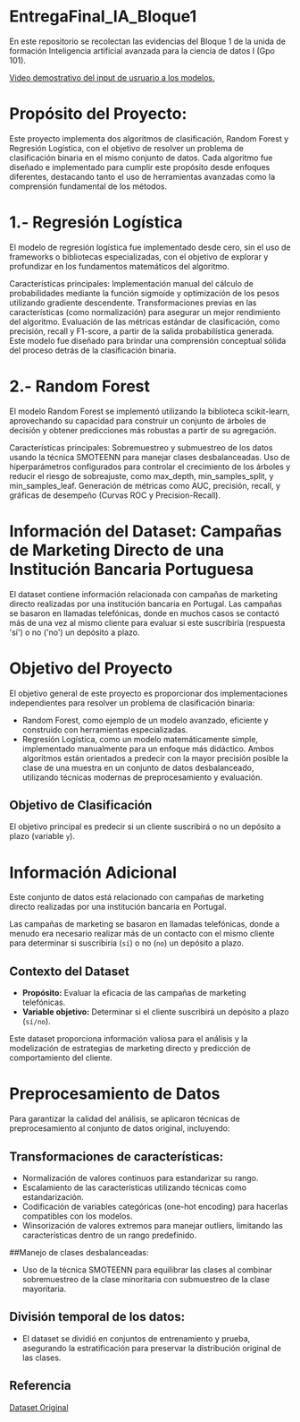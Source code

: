 # EntregaFinal_IA_Bloque1
En este repositorio se recolectan las evidencias del Bloque 1 de la unida de formación Inteligencia artificial avanzada para la ciencia de datos I (Gpo 101).

[Video demostrativo del input de usruario a los modelos.](https://drive.google.com/drive/folders/112iQyrfrXzM40Cu9sH4jqRNaxReGAR5Q?usp=sharing)

# Propósito del Proyecto:

Este proyecto implementa dos algoritmos de clasificación, Random Forest y Regresión Logística, con el objetivo de resolver un problema de clasificación binaria en el mismo conjunto de datos. Cada algoritmo fue diseñado e implementado para cumplir este propósito desde enfoques diferentes, destacando tanto el uso de herramientas avanzadas como la comprensión fundamental de los métodos.

# 1.- Regresión Logística
El modelo de regresión logística fue implementado desde cero, sin el uso de frameworks o bibliotecas especializadas, con el objetivo de explorar y profundizar en los fundamentos matemáticos del algoritmo.

Características principales:
Implementación manual del cálculo de probabilidades mediante la función sigmoide y optimización de los pesos utilizando gradiente descendente.
Transformaciones previas en las características (como normalización) para asegurar un mejor rendimiento del algoritmo.
Evaluación de las métricas estándar de clasificación, como precisión, recall y F1-score, a partir de la salida probabilística generada.
Este modelo fue diseñado para brindar una comprensión conceptual sólida del proceso detrás de la clasificación binaria.

# 2.- Random Forest

El modelo Random Forest se implementó utilizando la biblioteca scikit-learn, aprovechando su capacidad para construir un conjunto de árboles de decisión y obtener predicciones más robustas a partir de su agregación.

Características principales:
Sobremuestreo y submuestreo de los datos usando la técnica SMOTEENN para manejar clases desbalanceadas.
Uso de hiperparámetros configurados para controlar el crecimiento de los árboles y reducir el riesgo de sobreajuste, como max_depth, min_samples_split, y min_samples_leaf.
Generación de métricas como AUC, precisión, recall, y gráficas de desempeño (Curvas ROC y Precision-Recall).

# Información del Dataset: Campañas de Marketing Directo de una Institución Bancaria Portuguesa

El dataset contiene información relacionada con campañas de marketing directo realizadas por una institución bancaria en Portugal. Las campañas se basaron en llamadas telefónicas, donde en muchos casos se contactó más de una vez al mismo cliente para evaluar si este suscribiría (respuesta 'sí') o no ('no') un depósito a plazo.

# Objetivo del Proyecto
El objetivo general de este proyecto es proporcionar dos implementaciones independientes para resolver un problema de clasificación binaria:

- Random Forest, como ejemplo de un modelo avanzado, eficiente y construido con herramientas especializadas.
- Regresión Logística, como un modelo matemáticamente simple, implementado manualmente para un enfoque más didáctico.
Ambos algoritmos están orientados a predecir con la mayor precisión posible la clase de una muestra en un conjunto de datos desbalanceado, utilizando técnicas modernas de preprocesamiento y evaluación.

## Objetivo de Clasificación

El objetivo principal es predecir si un cliente suscribirá o no un depósito a plazo (variable `y`).

# Información Adicional

Este conjunto de datos está relacionado con campañas de marketing directo realizadas por una institución bancaria en Portugal. 

Las campañas de marketing se basaron en llamadas telefónicas, donde a menudo era necesario realizar más de un contacto con el mismo cliente para determinar si suscribiría (`sí`) o no (`no`) un depósito a plazo.

## Contexto del Dataset

- **Propósito:** Evaluar la eficacia de las campañas de marketing telefónicas.
- **Variable objetivo:** Determinar si el cliente suscribirá un depósito a plazo (`sí/no`).

Este dataset proporciona información valiosa para el análisis y la modelización de estrategias de marketing directo y predicción de comportamiento del cliente.

# Preprocesamiento de Datos
Para garantizar la calidad del análisis, se aplicaron técnicas de preprocesamiento al conjunto de datos original, incluyendo:

## Transformaciones de características:

- Normalización de valores continuos para estandarizar su rango.
- Escalamiento de las características utilizando técnicas como estandarización.
- Codificación de variables categóricas (one-hot encoding) para hacerlas compatibles con los modelos.
- Winsorización de valores extremos para manejar outliers, limitando las características dentro de un rango predefinido.

##Manejo de clases desbalanceadas:

- Uso de la técnica SMOTEENN para equilibrar las clases al combinar sobremuestreo de la clase minoritaria con submuestreo de la clase mayoritaria.
  
## División temporal de los datos:

- El dataset se dividió en conjuntos de entrenamiento y prueba, asegurando la estratificación para preservar la distribución original de las clases.

## Referencia

[Dataset Original](https://archive.ics.uci.edu/dataset/222/bank+marketing)


